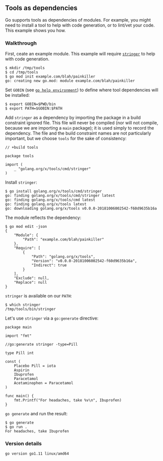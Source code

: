 <!-- __JSON: egrunner script.sh # LONG ONLINE

## Tools as dependencies

Go supports tools as dependencies of modules. For example, you might need to install a tool to help with code
generation, or to lint/vet your code. This example shows you how.

### Walkthrough

First, ceate an example module. This example will require
[`stringer`](https://godoc.org/golang.org/x/tools/cmd/stringer) to help with code generation.

```
{{PrintBlock "setup" -}}
```

Set `GOBIN` (see [`go help environment`](https://golang.org/cmd/go/#hdr-Environment_variables)) to define where tool
dependencies will be installed:


```
{{PrintBlock "set bin target" -}}
```

Add `stringer` as a dependency by importing the package in a build constraint ignored file. This file will never be
compiled (nor will not compile, because we are importing a `main` package); it is used simply to record the dependency.
The file and the build constraint names are not particularly important, but we choose `tools` for the sake of
consistency:


```
{{PrintBlockOut "add tool dependency" -}}
```

Install `stringer`:

```
{{PrintBlock "install tool dependency" -}}
```

The module reflects the dependency:

```
{{PrintBlock "module deps" -}}
```

`stringer` is available on our `PATH`:


```
{{PrintBlock "tool on path" -}}
```

Let's use `stringer` via a `go:generate` directive:


```
{{PrintBlockOut "painkiller.go" -}}
```

`go generate` and run the result:

```
{{PrintBlock "go generate and run" -}}
```

### Version details

```
{{PrintBlockOut "version details" -}}
```

-->

## Tools as dependencies

Go supports tools as dependencies of modules. For example, you might need to install a tool to help with code
generation, or to lint/vet your code. This example shows you how.

### Walkthrough

First, ceate an example module. This example will require
[`stringer`](https://godoc.org/golang.org/x/tools/cmd/stringer) to help with code generation.

```
$ mkdir /tmp/tools
$ cd /tmp/tools
$ go mod init example.com/blah/painkiller
go: creating new go.mod: module example.com/blah/painkiller
```

Set `GOBIN` (see [`go help environment`](https://golang.org/cmd/go/#hdr-Environment_variables)) to define where tool
dependencies will be installed:


```
$ export GOBIN=$PWD/bin
$ export PATH=$GOBIN:$PATH
```

Add `stringer` as a dependency by importing the package in a build constraint ignored file. This file will never be
compiled (nor will not compile, because we are importing a `main` package); it is used simply to record the dependency.
The file and the build constraint names are not particularly important, but we choose `tools` for the sake of
consistency:


```
// +build tools

package tools

import (
	_ "golang.org/x/tools/cmd/stringer"
)
```

Install `stringer`:

```
$ go install golang.org/x/tools/cmd/stringer
go: finding golang.org/x/tools/cmd/stringer latest
go: finding golang.org/x/tools/cmd latest
go: finding golang.org/x/tools latest
go: downloading golang.org/x/tools v0.0.0-20181006002542-f60d9635b16a
```

The module reflects the dependency:

```
$ go mod edit -json
{
	"Module": {
		"Path": "example.com/blah/painkiller"
	},
	"Require": [
		{
			"Path": "golang.org/x/tools",
			"Version": "v0.0.0-20181006002542-f60d9635b16a",
			"Indirect": true
		}
	],
	"Exclude": null,
	"Replace": null
}
```

`stringer` is available on our `PATH`:


```
$ which stringer
/tmp/tools/bin/stringer
```

Let's use `stringer` via a `go:generate` directive:


```
package main

import "fmt"

//go:generate stringer -type=Pill

type Pill int

const (
	Placebo Pill = iota
	Aspirin
	Ibuprofen
	Paracetamol
	Acetaminophen = Paracetamol
)

func main() {
	fmt.Printf("For headaches, take %v\n", Ibuprofen)
}
```

`go generate` and run the result:

```
$ go generate
$ go run .
For headaches, take Ibuprofen
```

### Version details

```
go version go1.11 linux/amd64
```

<!-- END -->
